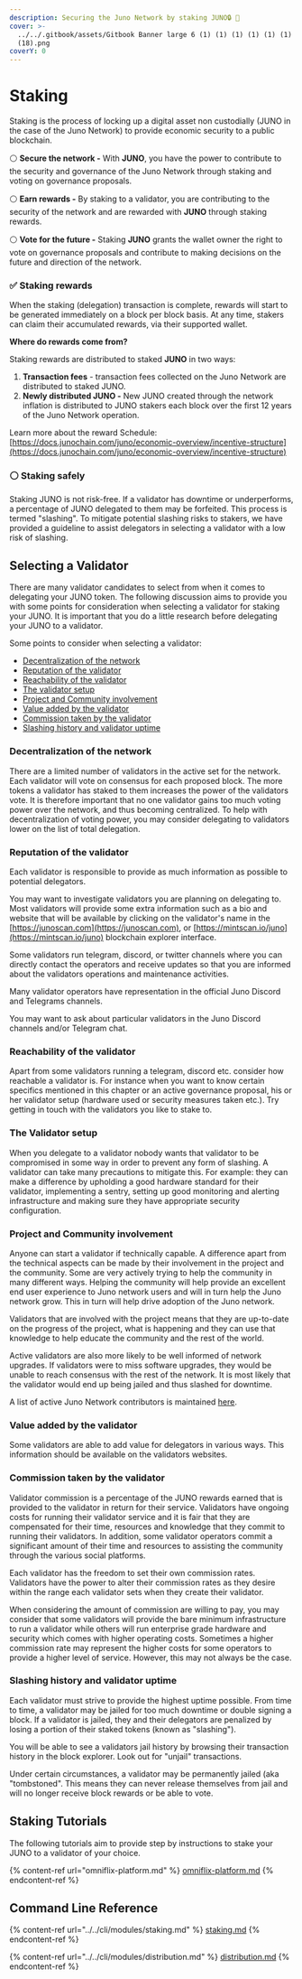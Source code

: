 ```yaml
---
description: Securing the Juno Network by staking JUNO🔒 🔑
cover: >-
  ../../.gitbook/assets/Gitbook Banner large 6 (1) (1) (1) (1) (1) (1) (1)
  (18).png
coverY: 0
---
```


# Staking

Staking is the process of locking up a digital asset non custodially (JUNO in the case of the Juno Network) to provide economic security to a public blockchain.

⚪️ **Secure the network -** With **JUNO**, you have the power to contribute to the security and governance of the Juno Network through staking and voting on governance proposals.

⚪️ **Earn rewards -** By staking to a validator, you are contributing to the security of the network and are rewarded with **JUNO** through staking rewards.

⚪️ **Vote for the future -** Staking **JUNO** grants the wallet owner the right to vote on governance proposals and contribute to making decisions on the future and direction of the network.

### ✅ **Staking rewards**

When the staking (delegation) transaction is complete, rewards will start to be generated immediately on a block per block basis. At any time, stakers can claim their accumulated rewards, via their supported wallet.

**Where do rewards come from?**

Staking rewards are distributed to staked **JUNO** in two ways:

1. **Transaction fees** - transaction fees collected on the Juno Network are distributed to staked JUNO.
2. **Newly distributed JUNO -** New JUNO created through the network inflation is distributed to JUNO stakers each block over the first 12 years of the Juno Network operation.

Learn more about the reward Schedule: [https://docs.junochain.com/juno/economic-overview/incentive-structure](https://docs.junochain.com/juno/economic-overview/incentive-structure)

### ⚪️ **Staking safely**

Staking JUNO is not risk-free. If a validator has downtime or underperforms, a percentage of JUNO delegated to them may be forfeited. This process is termed "slashing". To mitigate potential slashing risks to stakers, we have provided a guideline to assist delegators in selecting a validator with a low risk of slashing.

## Selecting a Validator

There are many validator candidates to select from when it comes to delegating your JUNO token. The following discussion aims to provide you with some points for consideration when selecting a validator for staking your JUNO. It is important that you do a little research before delegating your JUNO to a validator.

Some points to consider when selecting a validator:

* [Decentralization of the network](./#decentralization-of-the-network)
* [Reputation of the validator](./#reputation-of-the-validator)
* [Reachability of the validator](./#reachability-of-the-validator)
* [The validator setup](./#The-validator-setup)
* [Project and Community involvement](./#project-and-community-involvement)
* [Value added by the validator](./#value-added-by-the-validator)
* [Commission taken by the validator](./#commission-taken-by-the-validator)
* [Slashing history and validator uptime](./#slashing-history-and-validator-uptime)

### Decentralization of the network

There are a limited number of validators in the active set for the network. Each validator will vote on consensus for each proposed block. The more tokens a validator has staked to them increases the power of the validators vote. It is therefore important that no one validator gains too much voting power over the network, and thus becoming centralized. To help with decentralization of voting power, you may consider delegating to validators lower on the list of total delegation.

### Reputation of the validator

Each validator is responsible to provide as much information as possible to potential delegators.

You may want to investigate validators you are planning on delegating to. Most validators will provide some extra information such as a bio and website that will be available by clicking on the validator's name in the [https://junoscan.com](https://junoscan.com), or [https://mintscan.io/juno](https://mintscan.io/juno) blockchain explorer interface.

Some validators run telegram, discord, or twitter channels where you can directly contact the operators and receive updates so that you are informed about the validators operations and maintenance activities.

Many validator operators have representation in the official Juno Discord and Telegrams channels.

You may want to ask about particular validators in the Juno Discord channels and/or Telegram chat.

### Reachability of the validator

Apart from some validators running a telegram, discord etc. consider how reachable a validator is. For instance when you want to know certain specifics mentioned in this chapter or an active governance proposal, his or her validator setup (hardware used or security measures taken etc.). Try getting in touch with the validators you like to stake to.

### The Validator setup

When you delegate to a validator nobody wants that validator to be compromised in some way in order to prevent any form of slashing. A validator can take many precautions to mitigate this. For example: they can make a difference by upholding a good hardware standard for their validator, implementing a sentry, setting up good monitoring and alerting infrastructure and making sure they have appropriate security configuration.

### Project and Community involvement

Anyone can start a validator if technically capable. A difference apart from the technical aspects can be made by their involvement in the project and the community. Some are very actively trying to help the community in many different ways. Helping the community will help provide an excellent end user experience to Juno network users and will in turn help the Juno network grow. This in turn will help drive adoption of the Juno network.

Validators that are involved with the project means that they are up-to-date on the progress of the project, what is happening and they can use that knowledge to help educate the community and the rest of the world.

Active validators are also more likely to be well informed of network upgrades. If validators were to miss software upgrades, they would be unable to reach consensus with the rest of the network. It is most likely that the validator would end up being jailed and thus slashed for downtime.

A list of active Juno Network contributors is maintained [here](../../juno/juno-developers.md).

### Value added by the validator

Some validators are able to add value for delegators in various ways. This information should be available on the validators websites.

### Commission taken by the validator

Validator commission is a percentage of the JUNO rewards earned that is provided to the validator in return for their service. Validators have ongoing costs for running their validator service and it is fair that they are compensated for their time, resources and knowledge that they commit to running their validators. In addition, some validator operators commit a significant amount of their time and resources to assisting the community through the various social platforms.

Each validator has the freedom to set their own commission rates. Validators have the power to alter their commission rates as they desire within the range each validator sets when they create their validator.

When considering the amount of commission are willing to pay, you may consider that some validators will provide the bare minimum infrastructure to run a validator while others will run enterprise grade hardware and security which comes with higher operating costs. Sometimes a higher commission rate may represent the higher costs for some operators to provide a higher level of service. However, this may not always be the case.

### Slashing history and validator uptime

Each validator must strive to provide the highest uptime possible. From time to time, a validator may be jailed for too much downtime or double signing a block. If a validator is jailed, they and their delegators are penalized by losing a portion of their staked tokens (known as "slashing").

You will be able to see a validators jail history by browsing their transaction history in the block explorer. Look out for "unjail" transactions.

Under certain circumstances, a validator may be permanently jailed (aka "tombstoned". This means they can never release themselves from jail and will no longer receive block rewards or be able to vote.

## Staking Tutorials

The following tutorials aim to provide step by instructions to stake your JUNO to a validator of your choice.

{% content-ref url="omniflix-platform.md" %}
[omniflix-platform.md](omniflix-platform.md)
{% endcontent-ref %}

## Command Line Reference

{% content-ref url="../../cli/modules/staking.md" %}
[staking.md](../../cli/modules/staking.md)
{% endcontent-ref %}

{% content-ref url="../../cli/modules/distribution.md" %}
[distribution.md](../../cli/modules/distribution.md)
{% endcontent-ref %}
